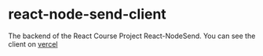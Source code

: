 # react-node-send-client
The backend of the React Course Project React-NodeSend. You can see the client on <a href='https://react-node-send-client.amanda-oc8.vercel.app'>vercel</a>
